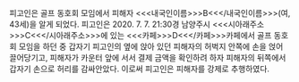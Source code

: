 피고인은 골프 동호회 모임에서 피해자 <<<내국인이름>>>B<<</내국인이름>>>(여, 43세)을 알게 되었다.
피고인은 2020. 7. 7. 21:30경 남양주시 <<<시아래주소>>>C<<</시아래주소>>>에 있는 <<<카페>>>D<<</카페>>>카페에서 골프 동호회 모임을 하던 중 갑자기 피고인의 옆에 앉아 있던 피해자의 허벅지 안쪽에 손을 얹어 끌어당기고, 피해자가 카운터 앞에 서서 결제 금액을 확인하려 하자 피해자의 뒤쪽에서 갑자기 손으로 허리를 감싸안았다.
이로써 피고인은 피해자를 강제로 추행하였다.